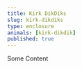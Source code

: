 ```yaml
---
title: Kirk DikDiks
slug: kirk-dikdiks
type: enclosure
animals: [kirk-dikdik]
published: true
---
```

Some Content
